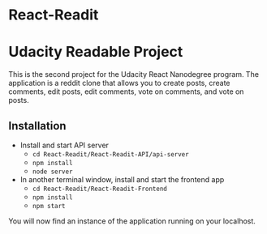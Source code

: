 # React-Readit

# Udacity Readable Project
This is the second project for the Udacity React Nanodegree program.
The application is a reddit clone that allows you to create posts, create comments,
edit posts, edit comments, vote on comments, and vote on posts.

## Installation
* Install and start API server
    - `cd React-Readit/React-Readit-API/api-server`
    - `npm install`
    - `node server`
* In another terminal window, install and start the frontend app
    - `cd React-Readit/React-Readit-Frontend`
    - `npm install`
    - `npm start`

You will now find an instance of the application running on your localhost.
